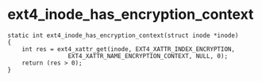 ext4_inode_has_encryption_context
========================================

```
static int ext4_inode_has_encryption_context(struct inode *inode)
{
	int res = ext4_xattr_get(inode, EXT4_XATTR_INDEX_ENCRYPTION,
				 EXT4_XATTR_NAME_ENCRYPTION_CONTEXT, NULL, 0);
	return (res > 0);
}
```
